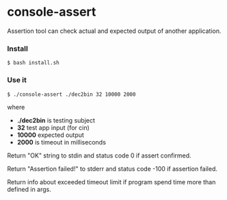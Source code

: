 # console-assert

Assertion tool can check actual and expected output 
of another application.


### Install

    $ bash install.sh
    
### Use it

    $ ./console-assert ./dec2bin 32 10000 2000

where 

* **./dec2bin** is testing subject
* **32** test app input (for cin)
* **10000** expected output
* **2000** is timeout in milliseconds

Return "OK" string to stdin 
and status code 0 if assert confirmed.

Return "Assertion failed!" to stderr 
and status code -100 if assertion failed.

Return info about exceeded timeout limit 
if program spend time more than defined in args.
